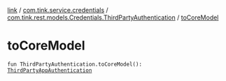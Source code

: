 [link](../../index.md) / [com.tink.service.credentials](../index.md) / [com.tink.rest.models.Credentials.ThirdPartyAuthentication](index.md) / [toCoreModel](./to-core-model.md)

# toCoreModel

`fun ThirdPartyAuthentication.toCoreModel(): `[`ThirdPartyAppAuthentication`](../../com.tink.model.authentication/-third-party-app-authentication/index.md)